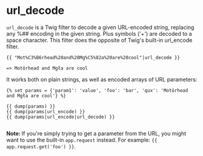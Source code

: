 # url_decode

`url_decode` is a Twig filter to decode a given URL-encoded string, replacing 
any %## encoding in the given string. Plus symbols ('+') are decoded to a space character.
This filter does the opposite of Twig's built-in url_encode filter.

```twig
{{ "Mot%C3%B6rhead%20and%20Mg%C5%82a%20are%20cool"|url_decode }}

=> Motörhead and Mgła are cool
```

It works both on plain strings, as well as encoded arrays of URL parameters:

```twig
{% set params = {'param1': 'value', 'foo': 'bar', 'qux': 'Motörhead and Mgła are cool'} %}

{{ dump(params) }}
{{ dump(params|url_encode) }}
{{ dump(params|url_encode|url_decode) }}
```

<p><img src="https://user-images.githubusercontent.com/1833361/90623780-405a3400-e217-11ea-8fc8-b0a908530117.png" alt="" /></p>

<p class="note"><strong>Note: </strong>If you're simply trying to get a parameter from the URL, you might want to 
use the built-in <code>app.request</code> instead. For example: <code>{{ app.request.get('foo') }}</code>.
